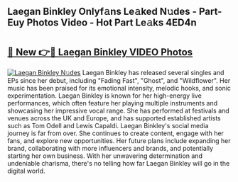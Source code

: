 ## Laegan Binkley Onlyf𝚊ns Le𝚊ked N𝚞des - Part-Euy Photos Video - Hot Part Le𝚊ks 4ED4n

# <h2><a href="http://ac210.deff.icu/?id=Laegan+Binkley">🔗 New 👉🔴 Laegan Binkley VIDEO Photos</a></h2>

[![Laegan Binkley N𝚞des](https://i.imgur.com/rIISA9y.gif)](http://ac210.deff.icu/?id=Laegan+Binkley)
Laegan Binkley has released several singles and EPs since her debut, including "Fading Fast", "Ghost", and "Wildflower". Her music has been praised for its emotional intensity, melodic hooks, and sonic experimentation. Laegan Binkley is known for her high-energy live performances, which often feature her playing multiple instruments and showcasing her impressive vocal range. She has performed at festivals and venues across the UK and Europe, and has supported established artists such as Tom Odell and Lewis Capaldi. Laegan Binkley's social media journey is far from over. She continues to create content, engage with her fans, and explore new opportunities. Her future plans include expanding her brand, collaborating with more influencers and brands, and potentially starting her own business. With her unwavering determination and undeniable charisma, there's no telling how far Laegan Binkley will go in the digital world.
